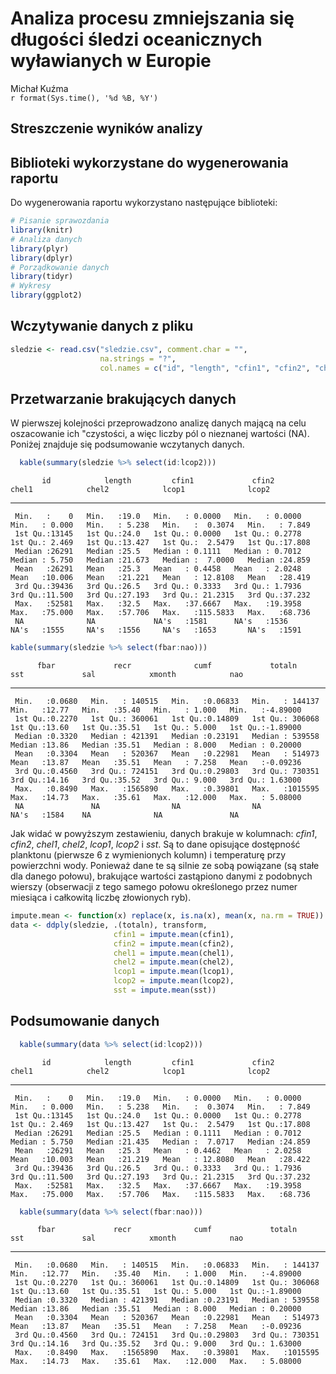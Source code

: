 # Analiza procesu zmniejszania się długości śledzi oceanicznych wyławianych w Europie
Michał Kuźma  
`r format(Sys.time(), '%d %B, %Y')`  




## Streszczenie wyników analizy


## Biblioteki wykorzystane do wygenerowania raportu

Do wygenerowania raportu wykorzystano następujące biblioteki:


```r
# Pisanie sprawozdania
library(knitr)
# Analiza danych
library(plyr)
library(dplyr)
# Porządkowanie danych
library(tidyr)
# Wykresy
library(ggplot2)
```

## Wczytywanie danych z pliku


```r
sledzie <- read.csv("sledzie.csv", comment.char = "",
                    na.strings = "?",
                    col.names = c("id", "length", "cfin1", "cfin2", "chel1", "chel2", "lcop1", "lcop2", "fbar", "recr", "cumf", "totaln", "sst", "sal", "xmonth", "nao"))
```

## Przetwarzanie brakujących danych

W pierwszej kolejności przeprowadzono analizę danych mającą na celu oszacowanie ich "czystości, a więc liczby pól o nieznanej wartości (NA). Poniżej znajduje się podsumowanie wczytanych danych.


```r
  kable(summary(sledzie %>% select(id:lcop2)))
```

           id            length         cfin1             cfin2             chel1            chel2            lcop1              lcop2      
---  --------------  -------------  ----------------  ----------------  ---------------  ---------------  -----------------  ---------------
     Min.   :    0   Min.   :19.0   Min.   : 0.0000   Min.   : 0.0000   Min.   : 0.000   Min.   : 5.238   Min.   :  0.3074   Min.   : 7.849 
     1st Qu.:13145   1st Qu.:24.0   1st Qu.: 0.0000   1st Qu.: 0.2778   1st Qu.: 2.469   1st Qu.:13.427   1st Qu.:  2.5479   1st Qu.:17.808 
     Median :26291   Median :25.5   Median : 0.1111   Median : 0.7012   Median : 5.750   Median :21.673   Median :  7.0000   Median :24.859 
     Mean   :26291   Mean   :25.3   Mean   : 0.4458   Mean   : 2.0248   Mean   :10.006   Mean   :21.221   Mean   : 12.8108   Mean   :28.419 
     3rd Qu.:39436   3rd Qu.:26.5   3rd Qu.: 0.3333   3rd Qu.: 1.7936   3rd Qu.:11.500   3rd Qu.:27.193   3rd Qu.: 21.2315   3rd Qu.:37.232 
     Max.   :52581   Max.   :32.5   Max.   :37.6667   Max.   :19.3958   Max.   :75.000   Max.   :57.706   Max.   :115.5833   Max.   :68.736 
     NA              NA             NA's   :1581      NA's   :1536      NA's   :1555     NA's   :1556     NA's   :1653       NA's   :1591   

```r
kable(summary(sledzie %>% select(fbar:nao)))
```

          fbar             recr              cumf             totaln             sst             sal            xmonth            nao         
---  ---------------  ----------------  ----------------  ----------------  --------------  --------------  ---------------  -----------------
     Min.   :0.0680   Min.   : 140515   Min.   :0.06833   Min.   : 144137   Min.   :12.77   Min.   :35.40   Min.   : 1.000   Min.   :-4.89000 
     1st Qu.:0.2270   1st Qu.: 360061   1st Qu.:0.14809   1st Qu.: 306068   1st Qu.:13.60   1st Qu.:35.51   1st Qu.: 5.000   1st Qu.:-1.89000 
     Median :0.3320   Median : 421391   Median :0.23191   Median : 539558   Median :13.86   Median :35.51   Median : 8.000   Median : 0.20000 
     Mean   :0.3304   Mean   : 520367   Mean   :0.22981   Mean   : 514973   Mean   :13.87   Mean   :35.51   Mean   : 7.258   Mean   :-0.09236 
     3rd Qu.:0.4560   3rd Qu.: 724151   3rd Qu.:0.29803   3rd Qu.: 730351   3rd Qu.:14.16   3rd Qu.:35.52   3rd Qu.: 9.000   3rd Qu.: 1.63000 
     Max.   :0.8490   Max.   :1565890   Max.   :0.39801   Max.   :1015595   Max.   :14.73   Max.   :35.61   Max.   :12.000   Max.   : 5.08000 
     NA               NA                NA                NA                NA's   :1584    NA              NA               NA               

Jak widać w powyższym zestawieniu, danych brakuje w kolumnach: *cfin1*, *cfin2*, *chel1*, *chel2*, *lcop1*, *lcop2* i *sst*. Są to dane opisujące dostępność planktonu (pierwsze 6 z wymienionych kolumn) i temperaturę przy powierzchni wody. Ponieważ dane te są silnie ze sobą powiązane (są stałe dla danego połowu), brakujące wartości zastąpiono danymi z podobnych wierszy (obserwacji z tego samego połowu określonego przez numer miesiąca i całkowitą liczbę złowionych ryb).


```r
impute.mean <- function(x) replace(x, is.na(x), mean(x, na.rm = TRUE))
data <- ddply(sledzie, .(totaln), transform, 
                       cfin1 = impute.mean(cfin1),
                       cfin2 = impute.mean(cfin2),
                       chel1 = impute.mean(chel1),
                       chel2 = impute.mean(chel2),
                       lcop1 = impute.mean(lcop1),
                       lcop2 = impute.mean(lcop2),
                       sst = impute.mean(sst))
```

## Podsumowanie danych


```r
  kable(summary(data %>% select(id:lcop2)))
```

           id            length         cfin1             cfin2             chel1            chel2            lcop1              lcop2      
---  --------------  -------------  ----------------  ----------------  ---------------  ---------------  -----------------  ---------------
     Min.   :    0   Min.   :19.0   Min.   : 0.0000   Min.   : 0.0000   Min.   : 0.000   Min.   : 5.238   Min.   :  0.3074   Min.   : 7.849 
     1st Qu.:13145   1st Qu.:24.0   1st Qu.: 0.0000   1st Qu.: 0.2778   1st Qu.: 2.469   1st Qu.:13.427   1st Qu.:  2.5479   1st Qu.:17.808 
     Median :26291   Median :25.5   Median : 0.1111   Median : 0.7012   Median : 5.750   Median :21.435   Median :  7.0717   Median :24.859 
     Mean   :26291   Mean   :25.3   Mean   : 0.4462   Mean   : 2.0258   Mean   :10.003   Mean   :21.219   Mean   : 12.8080   Mean   :28.422 
     3rd Qu.:39436   3rd Qu.:26.5   3rd Qu.: 0.3333   3rd Qu.: 1.7936   3rd Qu.:11.500   3rd Qu.:27.193   3rd Qu.: 21.2315   3rd Qu.:37.232 
     Max.   :52581   Max.   :32.5   Max.   :37.6667   Max.   :19.3958   Max.   :75.000   Max.   :57.706   Max.   :115.5833   Max.   :68.736 

```r
  kable(summary(data %>% select(fbar:nao)))
```

          fbar             recr              cumf             totaln             sst             sal            xmonth            nao         
---  ---------------  ----------------  ----------------  ----------------  --------------  --------------  ---------------  -----------------
     Min.   :0.0680   Min.   : 140515   Min.   :0.06833   Min.   : 144137   Min.   :12.77   Min.   :35.40   Min.   : 1.000   Min.   :-4.89000 
     1st Qu.:0.2270   1st Qu.: 360061   1st Qu.:0.14809   1st Qu.: 306068   1st Qu.:13.60   1st Qu.:35.51   1st Qu.: 5.000   1st Qu.:-1.89000 
     Median :0.3320   Median : 421391   Median :0.23191   Median : 539558   Median :13.86   Median :35.51   Median : 8.000   Median : 0.20000 
     Mean   :0.3304   Mean   : 520367   Mean   :0.22981   Mean   : 514973   Mean   :13.87   Mean   :35.51   Mean   : 7.258   Mean   :-0.09236 
     3rd Qu.:0.4560   3rd Qu.: 724151   3rd Qu.:0.29803   3rd Qu.: 730351   3rd Qu.:14.16   3rd Qu.:35.52   3rd Qu.: 9.000   3rd Qu.: 1.63000 
     Max.   :0.8490   Max.   :1565890   Max.   :0.39801   Max.   :1015595   Max.   :14.73   Max.   :35.61   Max.   :12.000   Max.   : 5.08000 


